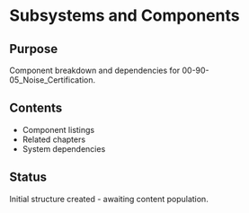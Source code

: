 # Subsystems and Components

## Purpose
Component breakdown and dependencies for 00-90-05_Noise_Certification.

## Contents
- Component listings
- Related chapters
- System dependencies

## Status
Initial structure created - awaiting content population.
